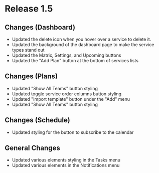 # Release 1.5

## Changes (Dashboard)
- Updated the delete icon when you hover over a service to delete it.
- Updated the background of the dashboard page to make the service types stand out
- Updated the Matrix, Settings, and Upcoming buttons 
- Updated the "Add Plan" button at the bottom of services lists

## Changes (Plans)
- Updated "Show All Teams" button styling
- Updated toggle service order columns button styling
- Updated "Import template" button under the "Add" menu
- Updated "Show All Teams" button styling

## Changes (Schedule)
- Updated styling for the button to subscribe to the calendar 

## General Changes 
- Updated various elements styling in the Tasks menu
- Updated various elements in the Notifications menu

